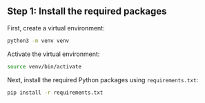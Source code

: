## Step 1: Install the required packages

First, create a virtual environment:

```sh
python3 -m venv venv
```

Activate the virtual environment:

```sh
source venv/bin/activate
```

Next, install the required Python packages using `requirements.txt`:

```sh
pip install -r requirements.txt
```
